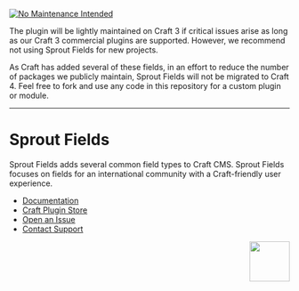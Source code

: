 
[![No Maintenance Intended](http://unmaintained.tech/badge.svg)](http://unmaintained.tech/)

The plugin will be lightly maintained on Craft 3 if critical issues arise as long as our Craft 3 commercial plugins are supported. However, we recommend not using Sprout Fields for new projects.

As Craft has added several of these fields, in an effort to reduce the number of packages we publicly maintain, Sprout Fields will not be migrated to Craft 4. Feel free to fork and use any code in this repository for a custom plugin or module.

----

# Sprout Fields

Sprout Fields adds several common field types to Craft CMS. Sprout Fields focuses on fields for an international community with a Craft-friendly user experience.

- [Documentation](https://sprout.barrelstrengthdesign.com/docs/fields/)
- [Craft Plugin Store](https://plugins.craftcms.com/sprout-fields)
- [Open an Issue](https://github.com/barrelstrength/craft-sprout-fields/issues)
- [Contact Support](https://sprout.barrelstrengthdesign.com/docs/support/support.html)

<a href="https://sprout.barrelstrengthdesign.com" target="_blank">
  <img src="https://s3.amazonaws.com/sprout.barrelstrengthdesign.com-assets/content/plugins/sprout-icon.svg" width="72" height="72" align="right">
</a>
